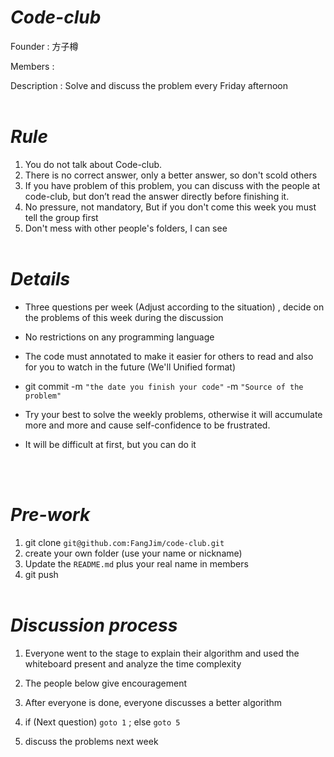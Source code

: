 # <Strong>_Code-club_</Strong>

Founder : 方子樽

Members :

Description : Solve and discuss the problem every Friday afternoon
<br  />
<br  />

# <Strong>_Rule_</Strong>

1. You do not talk about Code-club.
2. There is no correct answer, only a better answer, so don't scold others
3. If you have problem of this problem, you can discuss with the people at code-club, but don’t read the answer directly before finishing it.
4. No pressure, not mandatory, But if you don't come this week you must tell the group first
5. Don't mess with other people's folders, I can see
   <br  />
   <br  />

# <Strong>_Details_</Strong>

-   Three questions per week (Adjust according to the situation) , decide on the problems of this week during the discussion

-   No restrictions on any programming language

-   The code must annotated to make it easier for others to read and also for you to watch in the future (We'll
    Unified format)

-   git commit -m `"the date you finish your code"` -m `"Source of the problem"`

-   Try your best to solve the weekly problems, otherwise it will accumulate more and more and cause self-confidence to be frustrated.

-   It will be difficult at first, but you can do it
<br  />
<br  />

# <Strong>_Pre-work_</Strong>

1. git clone `git@github.com:FangJim/code-club.git`
2. create your own folder (use your name or nickname)
3. Update the `README.md` plus your real name in members
4. git push
   <br  />
   <br  />

# <Strong>_Discussion process_</Strong>

1. Everyone went to the stage to explain their algorithm and used the whiteboard present and analyze the time complexity

2. The people below give encouragement

3. After everyone is done, everyone discusses a better algorithm

4. if (Next question) `goto 1` ; else `goto 5`

5. discuss the problems next week
